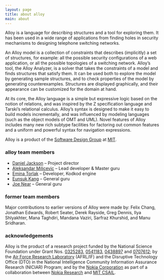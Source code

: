 ```yaml
---
layout: page
title: about alloy
main: about
---
```


Alloy is a language for describing structures and a tool for exploring
them. It has been used in a wide range of applications from finding
holes in security mechanisms to designing telephone switching
networks.

An Alloy model is a collection of constraints that describes
(implicitly) a set of structures, for example: all the possible
security configurations of a web application, or all the possible
topologies of a switching network. Alloy’s tool, the Alloy Analyzer,
is a solver that takes the constraints of a model and finds structures
that satisfy them. It can be used both to explore the model by
generating sample structures, and to check properties of the model by
generating counterexamples. Structures are displayed graphically, and
their appearance can be customized for the domain at hand.

At its core, the Alloy language is a simple but expressive logic based
on the notion of relations, and was inspired by the Z specification
language and Tarski’s relational calculus. Alloy’s syntax is designed
to make it easy to build models incrementally, and was influenced by
modeling languages (such as the object models of OMT and UML). Novel
features of Alloy includes many new rich subtype facilities for factoring out
common features and a uniform and powerful syntax for navigation
expressions.

Alloy is a product of the [Software Design Group](http://sdg.csail.mit.edu) at [MIT](http://mit.edu).

### alloy team members

* [Daniel Jackson](http://people.csail.mit.edu/dnj) – Project director
* [Aleksandar Milicevic](http://people.csail.mit.edu/aleks) – Lead developer & Master guru
* [Emina Torlak](http://people.csail.mit.edu/emina) – Developer, Kodkod engine
* [Eunsuk Kang](http://people.csail.mit.edu/eskang) – General guru
* [Joe Near](http://people.csail.mit.edu/jnear) – General guru

### former team members

Major contributions to earlier versions of Alloy were made by: Felix
Chang, Jonathan Edwards, Robert Seater, Derek Rayside, Greg Dennis, Ilya Shlyakhter, Mana Taghdiri, Mandana Vaziri, Sarfraz Khurshid, and Manu Sridharan.

### acknowledgements

Alloy is the product of a research project funded by the National Science Foundation under Grant Nos. [0325283](http://www.nsf.gov/awardsearch/showAward.do?AwardNumber=0325283), [0541183](http://www.nsf.gov/awardsearch/showAward.do?AwardNumber=0541183), [0438897](http://www.nsf.gov/awardsearch/showAward.do?AwardNumber=0438897) and [0707612](http://www.nsf.gov/awardsearch/showAward.do?AwardNumber=0707612); by the [Air Force Research Laboratory](http://www.wpafb.af.mil/AFRL/) (AFRL/IF) and the Disruptive Technology Office (DTO) in the National Intelligence Community Information Assurance Research (NICIAR) Program; and by the [Nokia Corporation](http://www.nokia.com) as part of a collaboration between [Nokia Research](http://research.nokia.com/) and [MIT CSAIL](http://www.csail.mit.edu/).

